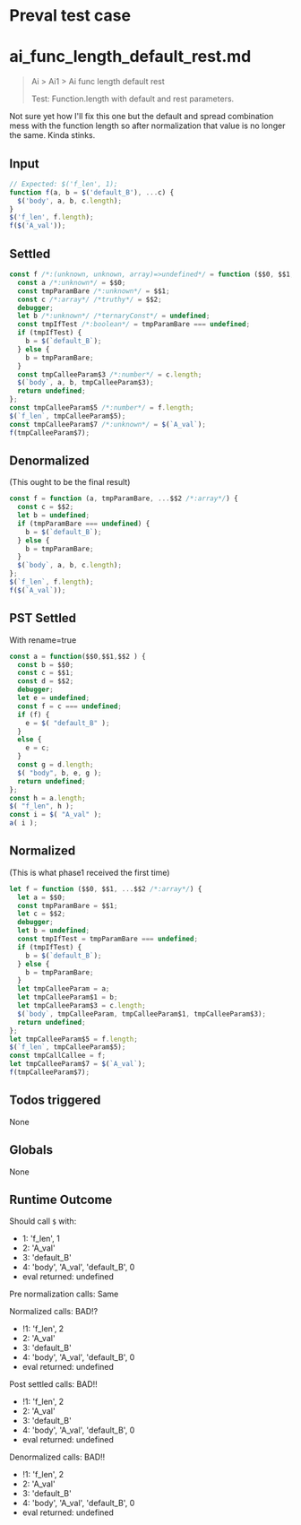 # Preval test case

# ai_func_length_default_rest.md

> Ai > Ai1 > Ai func length default rest
>
> Test: Function.length with default and rest parameters.

Not sure yet how I'll fix this one but the default and spread combination mess with the function length so after
normalization that value is no longer the same. Kinda stinks.

## Input

`````js filename=intro
// Expected: $('f_len', 1);
function f(a, b = $('default_B'), ...c) {
  $('body', a, b, c.length);
}
$('f_len', f.length);
f($('A_val'));
`````


## Settled


`````js filename=intro
const f /*:(unknown, unknown, array)=>undefined*/ = function ($$0, $$1, ...$$2 /*:array*/) {
  const a /*:unknown*/ = $$0;
  const tmpParamBare /*:unknown*/ = $$1;
  const c /*:array*/ /*truthy*/ = $$2;
  debugger;
  let b /*:unknown*/ /*ternaryConst*/ = undefined;
  const tmpIfTest /*:boolean*/ = tmpParamBare === undefined;
  if (tmpIfTest) {
    b = $(`default_B`);
  } else {
    b = tmpParamBare;
  }
  const tmpCalleeParam$3 /*:number*/ = c.length;
  $(`body`, a, b, tmpCalleeParam$3);
  return undefined;
};
const tmpCalleeParam$5 /*:number*/ = f.length;
$(`f_len`, tmpCalleeParam$5);
const tmpCalleeParam$7 /*:unknown*/ = $(`A_val`);
f(tmpCalleeParam$7);
`````


## Denormalized
(This ought to be the final result)

`````js filename=intro
const f = function (a, tmpParamBare, ...$$2 /*:array*/) {
  const c = $$2;
  let b = undefined;
  if (tmpParamBare === undefined) {
    b = $(`default_B`);
  } else {
    b = tmpParamBare;
  }
  $(`body`, a, b, c.length);
};
$(`f_len`, f.length);
f($(`A_val`));
`````


## PST Settled
With rename=true

`````js filename=intro
const a = function($$0,$$1,$$2 ) {
  const b = $$0;
  const c = $$1;
  const d = $$2;
  debugger;
  let e = undefined;
  const f = c === undefined;
  if (f) {
    e = $( "default_B" );
  }
  else {
    e = c;
  }
  const g = d.length;
  $( "body", b, e, g );
  return undefined;
};
const h = a.length;
$( "f_len", h );
const i = $( "A_val" );
a( i );
`````


## Normalized
(This is what phase1 received the first time)

`````js filename=intro
let f = function ($$0, $$1, ...$$2 /*:array*/) {
  let a = $$0;
  const tmpParamBare = $$1;
  let c = $$2;
  debugger;
  let b = undefined;
  const tmpIfTest = tmpParamBare === undefined;
  if (tmpIfTest) {
    b = $(`default_B`);
  } else {
    b = tmpParamBare;
  }
  let tmpCalleeParam = a;
  let tmpCalleeParam$1 = b;
  let tmpCalleeParam$3 = c.length;
  $(`body`, tmpCalleeParam, tmpCalleeParam$1, tmpCalleeParam$3);
  return undefined;
};
let tmpCalleeParam$5 = f.length;
$(`f_len`, tmpCalleeParam$5);
const tmpCallCallee = f;
let tmpCalleeParam$7 = $(`A_val`);
f(tmpCalleeParam$7);
`````


## Todos triggered


None


## Globals


None


## Runtime Outcome


Should call `$` with:
 - 1: 'f_len', 1
 - 2: 'A_val'
 - 3: 'default_B'
 - 4: 'body', 'A_val', 'default_B', 0
 - eval returned: undefined

Pre normalization calls: Same

Normalized calls: BAD!?
 - !1: 'f_len', 2
 -  2: 'A_val'
 -  3: 'default_B'
 -  4: 'body', 'A_val', 'default_B', 0
 -  eval returned: undefined

Post settled calls: BAD!!
 - !1: 'f_len', 2
 -  2: 'A_val'
 -  3: 'default_B'
 -  4: 'body', 'A_val', 'default_B', 0
 -  eval returned: undefined

Denormalized calls: BAD!!
 - !1: 'f_len', 2
 -  2: 'A_val'
 -  3: 'default_B'
 -  4: 'body', 'A_val', 'default_B', 0
 -  eval returned: undefined
